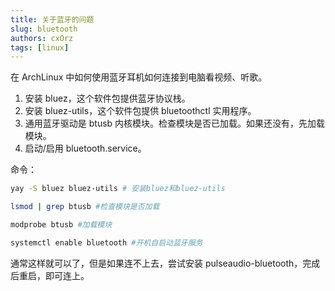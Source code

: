 ```yaml
---
title: 关于蓝牙的问题
slug: bluetooth
authors: cxOrz
tags: [linux]
---
```


在 ArchLinux 中如何使用蓝牙耳机如何连接到电脑看视频、听歌。

1. 安装 bluez，这个软件包提供蓝牙协议栈。
2. 安装 bluez-utils，这个软件包提供 bluetoothctl 实用程序。
3. 通用蓝牙驱动是 btusb 内核模块。检查模块是否已加载。如果还没有，先加载模块。
4. 启动/启用 bluetooth.service。

命令：
``` bash
yay -S bluez bluez-utils # 安装bluez和bluez-utils

lsmod | grep btusb #检查模块是否加载

modprobe btusb #加载模块

systemctl enable bluetooth #开机自启动蓝牙服务
```

通常这样就可以了，但是如果连不上去，尝试安装 pulseaudio-bluetooth，完成后重启，即可连上。